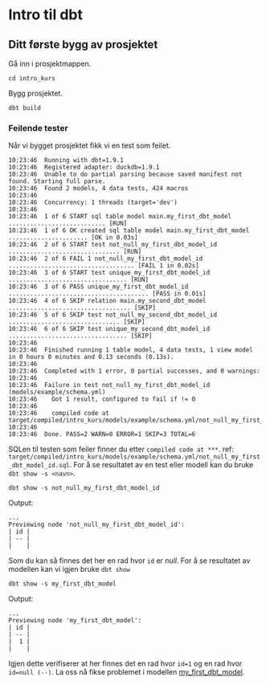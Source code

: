 # Intro til dbt

## Ditt første bygg av prosjektet

Gå inn i prosjektmappen.

```shell
cd intro_kurs
```

Bygg prosjektet.

```shell
dbt build
```

### Feilende tester

Når vi bygget prosjektet fikk vi en test som feilet.

```shell
10:23:46  Running with dbt=1.9.1
10:23:46  Registered adapter: duckdb=1.9.1
10:23:46  Unable to do partial parsing because saved manifest not found. Starting full parse.
10:23:46  Found 2 models, 4 data tests, 424 macros
10:23:46
10:23:46  Concurrency: 1 threads (target='dev')
10:23:46
10:23:46  1 of 6 START sql table model main.my_first_dbt_model ........................... [RUN]
10:23:46  1 of 6 OK created sql table model main.my_first_dbt_model ...................... [OK in 0.03s]
10:23:46  2 of 6 START test not_null_my_first_dbt_model_id ............................... [RUN]
10:23:46  2 of 6 FAIL 1 not_null_my_first_dbt_model_id ................................... [FAIL 1 in 0.02s]
10:23:46  3 of 6 START test unique_my_first_dbt_model_id ................................. [RUN]
10:23:46  3 of 6 PASS unique_my_first_dbt_model_id ....................................... [PASS in 0.01s]
10:23:46  4 of 6 SKIP relation main.my_second_dbt_model .................................. [SKIP]
10:23:46  5 of 6 SKIP test not_null_my_second_dbt_model_id ............................... [SKIP]
10:23:46  6 of 6 SKIP test unique_my_second_dbt_model_id ................................. [SKIP]
10:23:46
10:23:46  Finished running 1 table model, 4 data tests, 1 view model in 0 hours 0 minutes and 0.13 seconds (0.13s).
10:23:46
10:23:46  Completed with 1 error, 0 partial successes, and 0 warnings:
10:23:46
10:23:46  Failure in test not_null_my_first_dbt_model_id (models/example/schema.yml)
10:23:46    Got 1 result, configured to fail if != 0
10:23:46
10:23:46    compiled code at target/compiled/intro_kurs/models/example/schema.yml/not_null_my_first_dbt_model_id.sql
10:23:46
10:23:46  Done. PASS=2 WARN=0 ERROR=1 SKIP=3 TOTAL=6
```

SQLen til testen som feiler finner du etter `compiled code at ***`. ref: `target/compiled/intro_kurs/models/example/schema.yml/not_null_my_first_dbt_model_id.sql`. For å se resultatet av en test eller modell kan du bruke `dbt show -s <navn>`.

```shell
dbt show -s not_null_my_first_dbt_model_id
```

Output:

```shell
...
Previewing node 'not_null_my_first_dbt_model_id':
| id |
| -- |
|    |
```

Som du kan så finnes det her en rad hvor `id` er *null*. For å se resultatet av modellen kan vi igjen bruke `dbt show`

```shell
dbt show -s my_first_dbt_model
```

Output:

```shell
...
Previewing node 'my_first_dbt_model':
| id |
| -- |
|  1 |
|    |
```

Igjen dette verifiserer at her finnes det en rad hvor `id=1` og en rad hvor `id=null (--)`. La oss nå fikse problemet i modellen [my_first_dbt_model](intro_kurs/models/example/my_first_dbt_model.sql).
